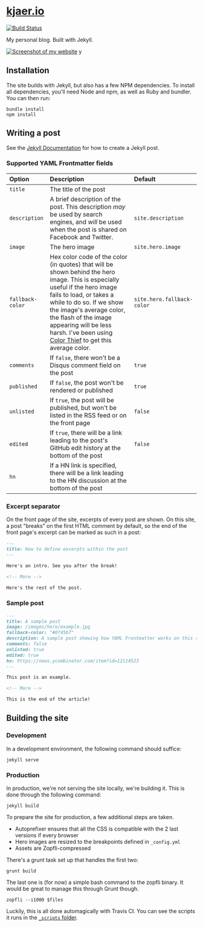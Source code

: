 # [kjaer.io](https://kjaer.io)

[![Build Status](https://travis-ci.com/MaximeKjaer/kjaer.io.svg?branch=master)](https://travis-ci.com/MaximeKjaer/kjaer.io)

My personal blog. Built with Jekyll.

[![Screenshot of my website](https://i.imgur.com/QVTzndb.jpg "Screenshot of my website")](https://i.imgur.com/QVTzndb.jpg)
y
## Installation

The site builds with Jekyll, but also has a few NPM dependencies. To install all dependencies, you'll need Node and npm, as well as Ruby and bundler. You can then run:

```
bundle install
npm install
```

## Writing a post
See the [Jekyll Documentation](https://jekyllrb.com/docs/posts/) for how to create a Jekyll post.

### Supported YAML Frontmatter fields
| Option | Description | Default |
| :----- | :---------- | :------ |
| `title` | The title of the post | ` ` |
| `description` | A brief description of the post. This description *may* be used by search engines, and *will* be used when the post is shared on Facebook and Twitter. | `site.description`
| `image` | The hero image | `site.hero.image` |
| `fallback-color` | Hex color code of the color (in quotes) that will be shown behind the hero image. This is especially useful if the hero image fails to load, or takes a while to do so. If we show the image's average color, the flash of the image appearing will be less harsh. I've been using [Color Thief](http://lokeshdhakar.com/projects/color-thief/) to get this average color. | `site.hero.fallback-color` |
| `comments` | If `false`, there won't be a Disqus comment field on the post | `true` |
| `published` | If `false`, the post won't be rendered or published | `true` |
| `unlisted` | If `true`, the post will be published, but won't be listed in the RSS feed or on the front page | `false` |
| `edited` | If `true`, there will be a link leading to the post's GitHub edit history at the bottom of the post | `false` |
| `hn` | If a HN link is specified, there will be a link leading to the HN discussion at the bottom of the post | ` ` |

### Excerpt separator
On the front page of the site, excerpts of every post are shown. On this site, a post "breaks" on the first HTML comment by default, so the end of the front page's excerpt can be marked as such in a post:

```markdown
---
title: How to define excerpts within the post
---

Here's an intro. See you after the break!

<!-- More -->

Here's the rest of the post.
```

### Sample post
```markdown
---
title: A sample post
image: /images/hero/example.jpg
fallback-color: "#0f45b7"
description: A sample post showing how YAML Frontmatter works on this site.
comments: false
unlisted: true
edited: true
hn: https://news.ycombinator.com/item?id=12114523
---

This post is an example.

<!-- More -->

This is the end of the article!
```

## Building the site
### Development
In a development environment, the following command should suffice:

    jekyll serve

### Production
In production, we're not serving the site locally, we're building it. This is done through the following command:

    jekyll build

To prepare the site for production, a few additional steps are taken.

- Autoprefixer ensures that all the CSS is compatible with the 2 last versions if every browser
- Hero images are resized to the breakpoints defined in `_config.yml`
- Assets are Zopfli-compressed

There's a grunt task set up that handles the first two:

    grunt build

The last one is (for now) a simple bash command to the zopfli binary. It would be great to manage this through Grunt though.

    zopfli --i1000 $files

Luckily, this is all done automagically with Travis CI. You can see the scripts it runs in the [`_scripts` folder](/tree/master/_scripts).

